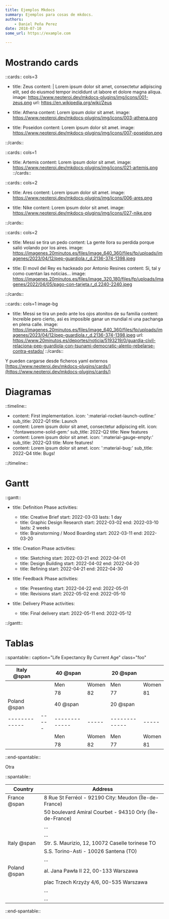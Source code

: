 ```yaml
---
title: Ejemplos Mkdocs
summary: Ejemplos para cosas de mkdocs.
authors:
    - Daniel Peña Perez
date: 2018-07-10
some_url: https://example.com

---
```



# Mostrando cards


::cards::  cols=3

- title: Zeus
  content: |
    Lorem ipsum dolor sit amet, consectetur adipiscing elit, sed do eiusmod tempor
    incididunt ut labore et dolore magna aliqua.
  image: https://www.neoteroi.dev/mkdocs-plugins/img/icons/001-zeus.png
  url: https://en.wikipedia.org/wiki/Zeus

- title: Athena
  content: Lorem ipsum dolor sit amet.
  image: https://www.neoteroi.dev/mkdocs-plugins/img/icons/003-athena.png

- title: Poseidon
  content: Lorem ipsum dolor sit amet.
  image: https://www.neoteroi.dev/mkdocs-plugins/img/icons/007-poseidon.png

::/cards::



::cards::  cols=1

- title: Artemis
  content: Lorem ipsum dolor sit amet.
  image: https://www.neoteroi.dev/mkdocs-plugins/img/icons/021-artemis.png
::/cards::

::cards::  cols=2

- title: Ares
  content: Lorem ipsum dolor sit amet.
  image: https://www.neoteroi.dev/mkdocs-plugins/img/icons/006-ares.png

- title: Nike
  content: Lorem ipsum dolor sit amet.
  image: https://www.neoteroi.dev/mkdocs-plugins/img/icons/027-nike.png


  

::/cards::

::cards::  cols=2

- title: Messi se tira un pedo
  content: La gente llora su perdida porque salió volando por los aires.
  image: https://imagenes.20minutos.es/files/image_640_360/files/fp/uploads/imagenes/2023/04/12/pep-guardiola.r_d.2136-374-1398.jpeg

- title: El movil del Rey es hackeado por Antonio Resines
  content: Si, tal y como cuentan las noticias...
  image: https://imagenes.20minutos.es/files/image_320_180/files/fp/uploads/imagenes/2022/04/05/pago-con-tarjeta.r_d.2240-2240.jpeg


::/cards::

::cards::  cols=1 image-bg

- title: Messi se tira un pedo ante los ojos atonitos de su familia
  content: Increible pero cierto, asi es imposible ganar un mundial ni una pachanga en plena calle.
  image: https://imagenes.20minutos.es/files/image_640_360/files/fp/uploads/imagenes/2023/04/12/pep-guardiola.r_d.2136-374-1398.jpeg
  url: https://www.20minutos.es/deportes/noticia/5193219/0/guardia-civil-relaciona-pep-guardiola-con-tsunami-democratic-alento-rebelarse-contra-estado/
::/cards::






Y pueden cargarse desde ficheros yaml externos [https://www.neoteroi.dev/mkdocs-plugins/cards/](https://www.neoteroi.dev/mkdocs-plugins/cards/)

# Diagramas 

::timeline::

- content: First implementation.
  icon: ':material-rocket-launch-outline:'
  sub_title: 2022-Q1
  title: Launch
- content: Lorem ipsum dolor sit amet, consectetur adipiscing elit.
  icon: ':fontawesome-solid-gem:'
  sub_title: 2022-Q2
  title: New features
- content: Lorem ipsum dolor sit amet.
  icon: ':material-gauge-empty:'
  sub_title: 2022-Q3
  title: More features!
- content: Lorem ipsum dolor sit amet.
  icon: ':material-bug:'
  sub_title: 2022-Q4
  title: Bugs!

::/timeline::

# Gantt

::gantt::

- title: Definition Phase
  activities:
  - title: Creative Brief
    start: 2022-03-03
    lasts: 1 day
  - title: Graphic Design Research
    start: 2022-03-02
    end: 2022-03-10
    lasts: 2 weeks
  - title: Brainstorming / Mood Boarding
    start: 2022-03-11
    end: 2022-03-20

- title: Creation Phase
  activities:
  - title: Sketching
    start: 2022-03-21
    end: 2022-04-01
  - title: Design Building
    start: 2022-04-02
    end: 2022-04-20
  - title: Refining
    start: 2022-04-21
    end: 2022-04-30

- title: Feedback Phase
  activities:
  - title: Presenting
    start: 2022-04-22
    end: 2022-05-01
  - title: Revisions
    start: 2022-05-02
    end: 2022-05-10

- title: Delivery Phase
  activities:
  - title: Final delivery
    start: 2022-05-11
    end: 2022-05-12

::/gantt::


# Tablas

::spantable:: caption="Life Expectancy By Current Age" class="foo"

| Italy @span   |       | 40 @span      |       | 20 @span      |       |
| ------------- | ----- | ------------- | ----- | ------------- | ----- |
|               |       | Men           | Women | Men           | Women |
|               |       | 78            | 82    | 77            | 81    |
| Poland @span  |       | 40 @span      |       | 20 @span      |       |
| ------------- | ----- | ------------- | ----- | ------------- | ----- |
|               |       | Men           | Women | Men           | Women |
|               |       | 78            | 82    | 77            | 81    |

::end-spantable::


Otra

::spantable::

| Country      | Address                                                  |
| ------------ | -------------------------------------------------------- |
| France @span | 8 Rue St Ferréol - 92190 City: Meudon (Île-de-France)    |
|              | 50 boulevard Amiral Courbet - 94310 Orly (Île-de-France) |
|              | ...                                                      |
|              | ...                                                      |
| Italy @span  | Str. S. Maurizio, 12, 10072 Caselle torinese TO          |
|              | S.S. Torino-Asti - 10026 Santena (TO)                    |
|              | ...                                                      |
| Poland @span | al. Jana Pawła II 22, 00-133 Warszawa                    |
|              | plac Trzech Krzyży 4/6, 00-535 Warszawa                  |
|              | ...                                                      |
|              | ...                                                      |

::end-spantable::
